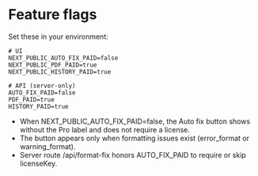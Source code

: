 
# Feature flags

Set these in your environment:

```env
# UI
NEXT_PUBLIC_AUTO_FIX_PAID=false
NEXT_PUBLIC_PDF_PAID=true
NEXT_PUBLIC_HISTORY_PAID=true

# API (server-only)
AUTO_FIX_PAID=false
PDF_PAID=true
HISTORY_PAID=true
```

- When NEXT_PUBLIC_AUTO_FIX_PAID=false, the Auto fix button shows without the Pro label and does not require a license.
- The button appears only when formatting issues exist (error_format or warning_format).
- Server route /api/format-fix honors AUTO_FIX_PAID to require or skip licenseKey.
